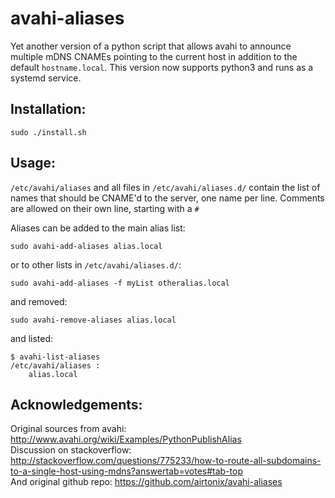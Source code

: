 # avahi-aliases
Yet another version of a python script that allows avahi to announce multiple mDNS CNAMEs pointing to the current host in addition to the default `hostname.local`. This version now supports python3 and runs as a systemd service.

## Installation:
```
sudo ./install.sh
```

## Usage:
`/etc/avahi/aliases` and all files in `/etc/avahi/aliases.d/` contain the list of names that should be CNAME'd to the server, one name per line. Comments are allowed on their own line, starting with a `#`

Aliases can be added to the main alias list:
```
sudo avahi-add-aliases alias.local
```
or to other lists in `/etc/avahi/aliases.d/`:
```
sudo avahi-add-aliases -f myList otheralias.local
```

and removed:
```
sudo avahi-remove-aliases alias.local
```

and listed:
```
$ avahi-list-aliases
/etc/avahi/aliases :
    alias.local
```

## Acknowledgements:
Original sources from avahi: http://www.avahi.org/wiki/Examples/PythonPublishAlias  
Discussion on stackoverflow: http://stackoverflow.com/questions/775233/how-to-route-all-subdomains-to-a-single-host-using-mdns?answertab=votes#tab-top  
And original github repo: https://github.com/airtonix/avahi-aliases
